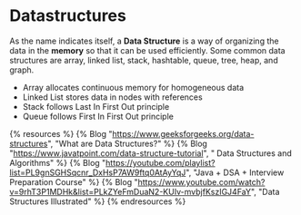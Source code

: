 # Datastructures

As the name indicates itself, a **Data Structure** is a way of organizing the data in the **memory** so that it can be used efficiently. Some common data structures are array, linked list, stack, hashtable, queue, tree, heap, and graph.

* Array allocates continuous memory for homogeneous data
* Linked List stores data in nodes with references
* Stack follows Last In First Out principle
* Queue follows First In First Out principle

{% resources %}
  {% Blog "https://www.geeksforgeeks.org/data-structures", "What are Data Structures?" %}
  {% Blog "https://www.javatpoint.com/data-structure-tutorial", " Data Structures and Algorithms" %}
  {% Blog "https://youtube.com/playlist?list=PL9gnSGHSqcnr_DxHsP7AW9ftq0AtAyYqJ", "Java + DSA + Interview Preparation Course" %}
  {% Blog "https://www.youtube.com/watch?v=9rhT3P1MDHk&list=PLkZYeFmDuaN2-KUIv-mvbjfKszIGJ4FaY", "Data Structures Illustrated" %}
{% endresources %}
